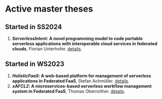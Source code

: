# Active master theses

## Started in SS2024

1. ***ServerlessIntent*: A novel programming model to code portable serverless applications with interoperable cloud services in federated clouds**, Florian Unterhofer. [details](./ServerlessIntent.md).

##  Started in WS2023

1. ***HolisticFaaS*: A web-based platform for management of serverless applications in Federated FaaS**, Stefan Achmüller. [details](./HolisticFaaS.md).
1. ***xAFCL2*: A microservices-based serverless workflow management system in Federated FaaS**, Thomas Oberroither. [details](./xAFCL2.md).